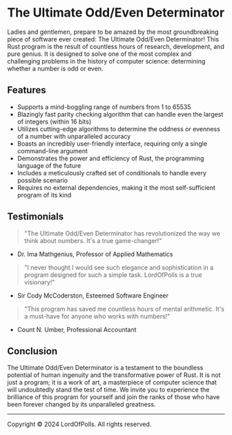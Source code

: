 # The Ultimate Odd/Even Determinator

Ladies and gentlemen, prepare to be amazed by the most groundbreaking piece of software ever created: The Ultimate Odd/Even Determinator! This Rust program is the result of countless hours of research, development, and pure genius. It is designed to solve one of the most complex and challenging problems in the history of computer science: determining whether a number is odd or even.

## Features

- Supports a mind-boggling range of numbers from 1 to 65535
- Blazingly fast parity checking algorithm that can handle even the largest of integers (within 16 bits)
- Utilizes cutting-edge algorithms to determine the oddness or evenness of a number with unparalleled accuracy
- Boasts an incredibly user-friendly interface, requiring only a single command-line argument
- Demonstrates the power and efficiency of Rust, the programming language of the future
- Includes a meticulously crafted set of conditionals to handle every possible scenario
- Requires no external dependencies, making it the most self-sufficient program of its kind

## Testimonials

> "The Ultimate Odd/Even Determinator has revolutionized the way we think about numbers. It's a true game-changer!" 
- Dr. Ima Mathgenius, Professor of Applied Mathematics

> "I never thought I would see such elegance and sophistication in a program designed for such a simple task. LordOfPolls is a true visionary!" 
- Sir Cody McCoderston, Esteemed Software Engineer

> "This program has saved me countless hours of mental arithmetic. It's a must-have for anyone who works with numbers!" 
- Count N. Umber, Professional Accountant

## Conclusion

The Ultimate Odd/Even Determinator is a testament to the boundless potential of human ingenuity and the transformative power of Rust. It is not just a program; it is a work of art, a masterpiece of computer science that will undoubtedly stand the test of time. We invite you to experience the brilliance of this program for yourself and join the ranks of those who have been forever changed by its unparalleled greatness.

---

Copyright © 2024 LordOfPolls. All rights reserved.